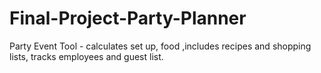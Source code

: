 # Final-Project-Party-Planner
Party Event Tool - calculates set up, food ,includes recipes and shopping lists, tracks employees and guest list.
